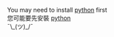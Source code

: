 You may need to install [python](https://www.python.org/downloads/) first  
您可能要先安裝 [python](https://www.python.org/downloads/)  
¯\\\_(ツ)\_/¯  
